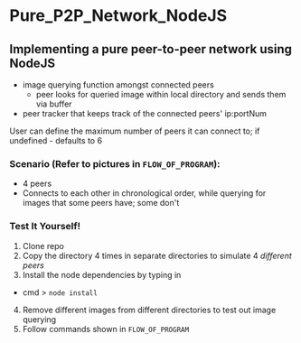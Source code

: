 # Pure_P2P_Network_NodeJS
## Implementing a pure peer-to-peer network using NodeJS
- image querying function amongst connected peers
  - peer looks for queried image within local directory and sends them via buffer
- peer tracker that keeps track of the connected peers' ip:portNum

User can define the maximum number of peers it can connect to; if undefined - defaults to 6


### Scenario (Refer to pictures in `FLOW_OF_PROGRAM`):
- 4 peers
- Connects to each other in chronological order, while querying for images that some peers have; some don't


### Test It Yourself!
1. Clone repo
2. Copy the directory 4 times in separate directories to simulate 4 *different peers*
3. Install the node dependencies by typing in
  - cmd > `node install`
4. Remove different images from different directories to test out image querying
5. Follow commands shown in `FLOW_OF_PROGRAM`
